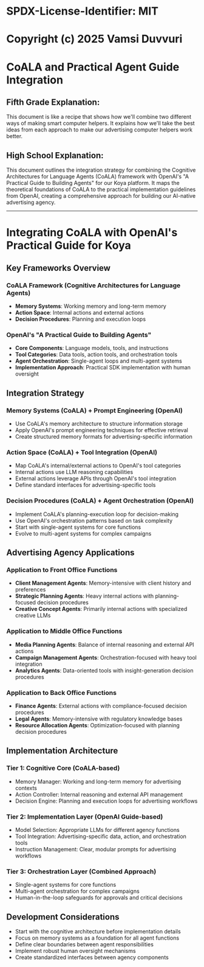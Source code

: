 # SPDX-License-Identifier: MIT
# Copyright (c) 2025 Vamsi Duvvuri

# CoALA and Practical Agent Guide Integration

## Fifth Grade Explanation:
This document is like a recipe that shows how we'll combine two different ways of making smart computer helpers. It explains how we'll take the best ideas from each approach to make our advertising computer helpers work better.

## High School Explanation:
This document outlines the integration strategy for combining the Cognitive Architectures for Language Agents (CoALA) framework with OpenAI's "A Practical Guide to Building Agents" for our Koya platform. It maps the theoretical foundations of CoALA to the practical implementation guidelines from OpenAI, creating a comprehensive approach for building our AI-native advertising agency.

---

# Integrating CoALA with OpenAI's Practical Guide for Koya

## Key Frameworks Overview

### CoALA Framework (Cognitive Architectures for Language Agents)
- **Memory Systems**: Working memory and long-term memory
- **Action Space**: Internal actions and external actions
- **Decision Procedures**: Planning and execution loops

### OpenAI's "A Practical Guide to Building Agents"
- **Core Components**: Language models, tools, and instructions
- **Tool Categories**: Data tools, action tools, and orchestration tools
- **Agent Orchestration**: Single-agent loops and multi-agent systems
- **Implementation Approach**: Practical SDK implementation with human oversight

## Integration Strategy

### Memory Systems (CoALA) + Prompt Engineering (OpenAI)
- Use CoALA's memory architecture to structure information storage
- Apply OpenAI's prompt engineering techniques for effective retrieval
- Create structured memory formats for advertising-specific information

### Action Space (CoALA) + Tool Integration (OpenAI)
- Map CoALA's internal/external actions to OpenAI's tool categories
- Internal actions use LLM reasoning capabilities
- External actions leverage APIs through OpenAI's tool integration
- Define standard interfaces for advertising-specific tools

### Decision Procedures (CoALA) + Agent Orchestration (OpenAI)
- Implement CoALA's planning-execution loop for decision-making
- Use OpenAI's orchestration patterns based on task complexity
- Start with single-agent systems for core functions
- Evolve to multi-agent systems for complex campaigns

## Advertising Agency Applications

### Application to Front Office Functions
- **Client Management Agents**: Memory-intensive with client history and preferences
- **Strategic Planning Agents**: Heavy internal actions with planning-focused decision procedures
- **Creative Concept Agents**: Primarily internal actions with specialized creative LLMs

### Application to Middle Office Functions
- **Media Planning Agents**: Balance of internal reasoning and external API actions
- **Campaign Management Agents**: Orchestration-focused with heavy tool integration
- **Analytics Agents**: Data-oriented tools with insight-generation decision procedures

### Application to Back Office Functions
- **Finance Agents**: External actions with compliance-focused decision procedures
- **Legal Agents**: Memory-intensive with regulatory knowledge bases
- **Resource Allocation Agents**: Optimization-focused with planning decision procedures

## Implementation Architecture

### Tier 1: Cognitive Core (CoALA-based)
- Memory Manager: Working and long-term memory for advertising contexts
- Action Controller: Internal reasoning and external API management
- Decision Engine: Planning and execution loops for advertising workflows

### Tier 2: Implementation Layer (OpenAI Guide-based)
- Model Selection: Appropriate LLMs for different agency functions
- Tool Integration: Advertising-specific data, action, and orchestration tools
- Instruction Management: Clear, modular prompts for advertising workflows

### Tier 3: Orchestration Layer (Combined Approach)
- Single-agent systems for core functions
- Multi-agent orchestration for complex campaigns
- Human-in-the-loop safeguards for approvals and critical decisions

## Development Considerations

- Start with the cognitive architecture before implementation details
- Focus on memory systems as a foundation for all agent functions
- Define clear boundaries between agent responsibilities
- Implement robust human oversight mechanisms
- Create standardized interfaces between agency components